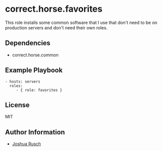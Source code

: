 correct.horse.favorites
=========

This role installs some common software that I use that don't need to be on production servers and don't need their own roles.

Dependencies
------------

* correct.horse.common

Example Playbook
----------------

    - hosts: servers
      roles:
         - { role: favorites }

License
-------

MIT

Author Information
------------------

* [Joshua Rusch](https://correct.horse/)
